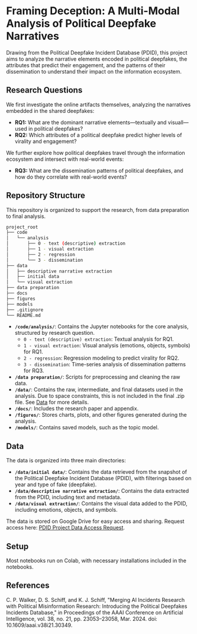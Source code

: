 # Framing Deception: A Multi-Modal Analysis of Political Deepfake Narratives

Drawing from the Political Deepfake Incident Database (PDID), this project aims to analyze the narrative elements encoded in political deepfakes, the attributes that predict their engagement, and the patterns of their dissemination to understand their impact on the information ecosystem.

## Research Questions
We first investigate the online artifacts themselves, analyzing the narratives embedded in the shared deepfakes:
-   **RQ1:** What are the dominant narrative elements—textually and visuall—used in political deepfakes?
-   **RQ2:** Which attributes of a political deepfake predict higher levels of virality and engagement?

We further explore how political deepfakes travel through the information ecosystem and intersect with real-world events:
-   **RQ3:** What are the dissemination patterns of political deepfakes, and how do they correlate with real-world events?

## Repository Structure
This repository is organized to support the research, from data preparation to final analysis.

```bash
project_root
├── code
│   └── analysis
│       ├── 0 - text (descriptive) extraction  
│       ├── 1 - visual extraction               
│       ├── 2 - regression
│       └── 3 - dissemination
├── data
│   ├── descriptive narrative extraction
│   ├── initial data
│   └── visual extraction
├── data preparation
├── docs
├── figures
├── models
├── .gitignore
└── README.md
```

-   **`/code/analysis/`**: Contains the Jupyter notebooks for the core analysis, structured by research question.
    -   `0 - text (descriptive) extraction`: Textual analysis for RQ1.
    -   `1 - visual extraction`: Visual analysis (emotions, objects, symbols) for RQ1.
    -   `2 - regression`: Regression modeling to predict virality for RQ2.
    -   `3 - dissemination`: Time-series analysis of dissemination patterns for RQ3.
-   **`/data preparation/`**: Scripts for preprocessing and cleaning the raw data.
-   **`/data/`**: Contains the raw, intermediate, and final datasets used in the analysis. Due to space constraints, this is not included in the final .zip file. See [Data](#data) for more details.
-   **`/docs/`**: Includes the research paper and appendix.
-   **`/figures/`**: Stores charts, plots, and other figures generated during the analysis.
-   **`/models/`**: Contains saved models, such as the topic model.

## Data
The data is organized into three main directories:
-   **`/data/initial data/`**: Contains the data retrieved from the snapshot of the Political Deepfake Incident Database (PDID), with filterings based on year and type of fake (deepfake). 
-   **`/data/descriptive narrative extraction/`**: Contains the data extracted from the PDID, including text and metadata.
-   **`/data/visual extraction/`**: Contains the visual data added to the PDID, including emotions, objects, and symbols.

The data is stored on Google Drive for easy access and sharing. Request access here: [PDID Project Data Access Request](https://drive.google.com/drive/folders/1VQBgzOIEVJfY7qDS1w2F0Gq0UK6l3oKF?usp=drive_link).

## Setup

Most notebooks run on Colab, with necessary installations included in the notebooks. 

## References 
C. P. Walker, D. S. Schiff, and K. J. Schiff, "Merging AI Incidents Research with Political Misinformation Research: Introducing the Political Deepfakes Incidents Database," in Proceedings of the AAAI Conference on Artificial Intelligence, vol. 38, no. 21, pp. 23053–23058, Mar. 2024. doi: 10.1609/aaai.v38i21.30349.